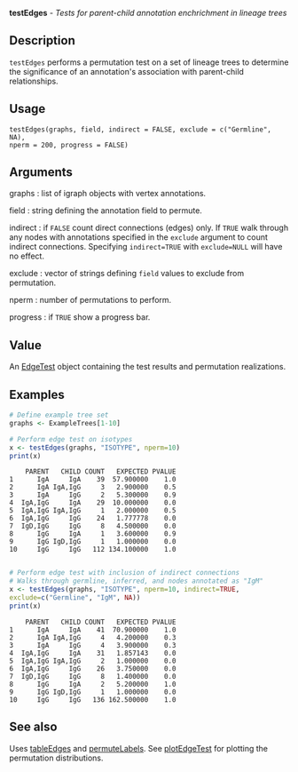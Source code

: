 **testEdges** - *Tests for parent-child annotation enchrichment in lineage trees*

Description
--------------------

`testEdges` performs a permutation test on a set of lineage trees to determine
the significance of an annotation's association with parent-child relationships.


Usage
--------------------
```
testEdges(graphs, field, indirect = FALSE, exclude = c("Germline", NA),
nperm = 200, progress = FALSE)
```

Arguments
-------------------

graphs
:   list of igraph objects with vertex annotations.

field
:   string defining the annotation field to permute.

indirect
:   if `FALSE` count direct connections (edges) only. If 
`TRUE` walk through any nodes with annotations specified in 
the `exclude` argument to count indirect connections. Specifying
`indirect=TRUE` with `exclude=NULL` will have no effect.

exclude
:   vector of strings defining `field` values to exclude from 
permutation.

nperm
:   number of permutations to perform.

progress
:   if `TRUE` show a progress bar.




Value
-------------------

An [EdgeTest](EdgeTest-class.md) object containing the test results and permutation
realizations.



Examples
-------------------

```R
# Define example tree set
graphs <- ExampleTrees[1-10]

# Perform edge test on isotypes
x <- testEdges(graphs, "ISOTYPE", nperm=10)
print(x)

```


```
    PARENT   CHILD COUNT   EXPECTED PVALUE
1      IgA     IgA    39  57.900000    1.0
2      IgA IgA,IgG     3   2.900000    0.5
3      IgA     IgG     2   5.300000    0.9
4  IgA,IgG     IgA    29  10.000000    0.0
5  IgA,IgG IgA,IgG     1   2.000000    0.5
6  IgA,IgG     IgG    24   1.777778    0.0
7  IgD,IgG     IgG     8   4.500000    0.0
8      IgG     IgA     1   3.600000    0.9
9      IgG IgD,IgG     1   1.000000    0.0
10     IgG     IgG   112 134.100000    1.0

```


```R

# Perform edge test with inclusion of indirect connections
# Walks through germline, inferred, and nodes annotated as "IgM"
x <- testEdges(graphs, "ISOTYPE", nperm=10, indirect=TRUE, 
exclude=c("Germline", "IgM", NA))
print(x)
```


```
    PARENT   CHILD COUNT   EXPECTED PVALUE
1      IgA     IgA    41  70.900000    1.0
2      IgA IgA,IgG     4   4.200000    0.3
3      IgA     IgG     4   3.900000    0.3
4  IgA,IgG     IgA    31   1.857143    0.0
5  IgA,IgG IgA,IgG     2   1.000000    0.0
6  IgA,IgG     IgG    26   3.750000    0.0
7  IgD,IgG     IgG     8   1.400000    0.0
8      IgG     IgA     2   5.200000    1.0
9      IgG IgD,IgG     1   1.000000    0.0
10     IgG     IgG   136 162.500000    1.0

```



See also
-------------------

Uses [tableEdges](tableEdges.md) and [permuteLabels](permuteLabels.md). 
See [plotEdgeTest](plotEdgeTest.md) for plotting the permutation distributions.



